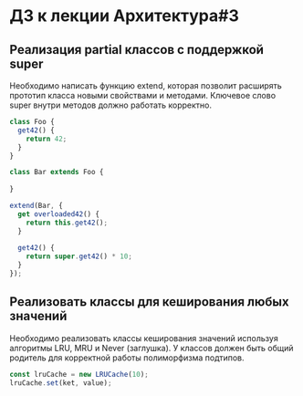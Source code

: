 # ДЗ к лекции Архитектура#3

## Реализация partial классов с поддержкой super

Необходимо написать функцию extend, которая позволит расширять прототип класса новыми свойствами и методами.
Ключевое слово super внутри методов должно работать корректно.

```js
class Foo {
  get42() {
    return 42;
  }
}

class Bar extends Foo {
  
}

extend(Bar, {
  get overloaded42() {
    return this.get42();
  }
  
  get42() {
    return super.get42() * 10;
  }
});
```

## Реализовать классы для кеширования любых значений

Необходимо реализовать классы кеширования значений используя алгоритмы LRU, MRU и Never (заглушка).
У классов должен быть общий родитель для корректной работы полиморфизма подтипов.

```js
const lruCache = new LRUCache(10);
lruCache.set(ket, value);
```